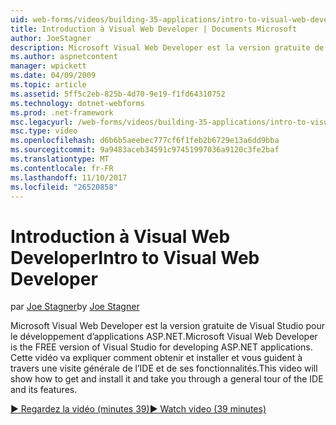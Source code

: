 ```yaml
---
uid: web-forms/videos/building-35-applications/intro-to-visual-web-developer
title: Introduction à Visual Web Developer | Documents Microsoft
author: JoeStagner
description: Microsoft Visual Web Developer est la version gratuite de Visual Studio pour le développement d’applications ASP.NET. Cette vidéo va montrer comment obtenir et installer, ainsi que t...
ms.author: aspnetcontent
manager: wpickett
ms.date: 04/09/2009
ms.topic: article
ms.assetid: 5ff5c2eb-825b-4d70-9e19-f1fd64310752
ms.technology: dotnet-webforms
ms.prod: .net-framework
msc.legacyurl: /web-forms/videos/building-35-applications/intro-to-visual-web-developer
msc.type: video
ms.openlocfilehash: d6b6b5aeebec777cf6f1feb2b6729e13a6dd9bba
ms.sourcegitcommit: 9a9483aceb34591c97451997036a9120c3fe2baf
ms.translationtype: MT
ms.contentlocale: fr-FR
ms.lasthandoff: 11/10/2017
ms.locfileid: "26520858"
---
```

<a name="intro-to-visual-web-developer"></a><span data-ttu-id="80be2-104">Introduction à Visual Web Developer</span><span class="sxs-lookup"><span data-stu-id="80be2-104">Intro to Visual Web Developer</span></span>
====================
<span data-ttu-id="80be2-105">par [Joe Stagner](https://github.com/JoeStagner)</span><span class="sxs-lookup"><span data-stu-id="80be2-105">by [Joe Stagner](https://github.com/JoeStagner)</span></span>

<span data-ttu-id="80be2-106">Microsoft Visual Web Developer est la version gratuite de Visual Studio pour le développement d’applications ASP.NET.</span><span class="sxs-lookup"><span data-stu-id="80be2-106">Microsoft Visual Web Developer is the FREE version of Visual Studio for developing ASP.NET applications.</span></span> <span data-ttu-id="80be2-107">Cette vidéo va expliquer comment obtenir et installer et vous guident à travers une visite générale de l’IDE et de ses fonctionnalités.</span><span class="sxs-lookup"><span data-stu-id="80be2-107">This video will show how to get and install it and take you through a general tour of the IDE and its features.</span></span>

[<span data-ttu-id="80be2-108">&#9654; Regardez la vidéo (minutes 39)</span><span class="sxs-lookup"><span data-stu-id="80be2-108">&#9654; Watch video (39 minutes)</span></span>](https://channel9.msdn.com/Blogs/ASP-NET-Site-Videos/intro-to-visual-web-developer)
